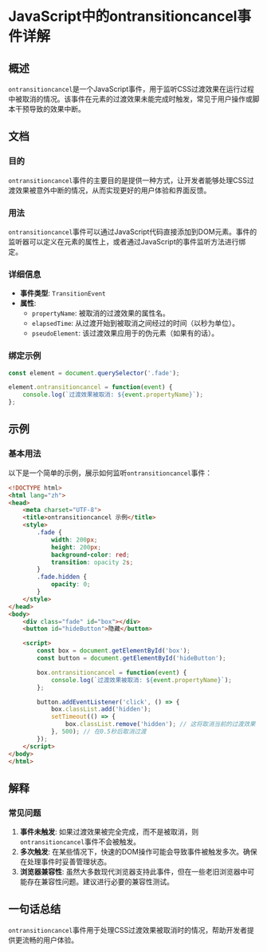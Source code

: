<!--
Meta Description: # JavaScript中的ontransitioncancel事件详解 ## 概述 `ontransitioncancel`是一个JavaScript事件，用于监听CSS过渡效果在运行过程中被取消的情况。该事件在元素的过渡效果未能完成时触发，常见于用户操作或脚本干预导致的效果中断。 ## 文档 #...
Meta Keywords: ontransitioncancel, box, fade, event, html
-->

# JavaScript中的ontransitioncancel事件详解

## 概述
`ontransitioncancel`是一个JavaScript事件，用于监听CSS过渡效果在运行过程中被取消的情况。该事件在元素的过渡效果未能完成时触发，常见于用户操作或脚本干预导致的效果中断。

## 文档
### 目的
`ontransitioncancel`事件的主要目的是提供一种方式，让开发者能够处理CSS过渡效果被意外中断的情况，从而实现更好的用户体验和界面反馈。

### 用法
`ontransitioncancel`事件可以通过JavaScript代码直接添加到DOM元素。事件的监听器可以定义在元素的属性上，或者通过JavaScript的事件监听方法进行绑定。

### 详细信息
- **事件类型**: `TransitionEvent`
- **属性**:
  - `propertyName`: 被取消的过渡效果的属性名。
  - `elapsedTime`: 从过渡开始到被取消之间经过的时间（以秒为单位）。
  - `pseudoElement`: 该过渡效果应用于的伪元素（如果有的话）。

### 绑定示例
```javascript
const element = document.querySelector('.fade');

element.ontransitioncancel = function(event) {
    console.log(`过渡效果被取消: ${event.propertyName}`);
};
```

## 示例
### 基本用法
以下是一个简单的示例，展示如何监听`ontransitioncancel`事件：

```html
<!DOCTYPE html>
<html lang="zh">
<head>
    <meta charset="UTF-8">
    <title>ontransitioncancel 示例</title>
    <style>
        .fade {
            width: 200px;
            height: 200px;
            background-color: red;
            transition: opacity 2s;
        }
        .fade.hidden {
            opacity: 0;
        }
    </style>
</head>
<body>
    <div class="fade" id="box"></div>
    <button id="hideButton">隐藏</button>

    <script>
        const box = document.getElementById('box');
        const button = document.getElementById('hideButton');

        box.ontransitioncancel = function(event) {
            console.log(`过渡效果被取消: ${event.propertyName}`);
        };

        button.addEventListener('click', () => {
            box.classList.add('hidden');
            setTimeout(() => {
                box.classList.remove('hidden'); // 这将取消当前的过渡效果
            }, 500); // 在0.5秒后取消过渡
        });
    </script>
</body>
</html>
```

## 解释
### 常见问题
1. **事件未触发**: 如果过渡效果被完全完成，而不是被取消，则`ontransitioncancel`事件不会被触发。
2. **多次触发**: 在某些情况下，快速的DOM操作可能会导致事件被触发多次。确保在处理事件时妥善管理状态。
3. **浏览器兼容性**: 虽然大多数现代浏览器支持此事件，但在一些老旧浏览器中可能存在兼容性问题。建议进行必要的兼容性测试。

## 一句话总结
`ontransitioncancel`事件用于处理CSS过渡效果被取消时的情况，帮助开发者提供更流畅的用户体验。